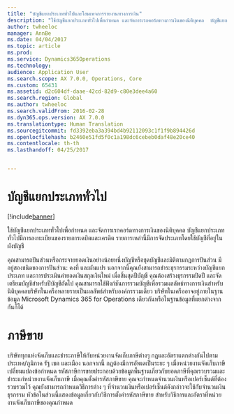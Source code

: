 ```yaml
---
title: "บัญชีแยกประเภททั่วไปและโฮมเพจการรายงานทางการเงิน"
description: "ใช้บัญชีแยกประเภททั่วไปเพื่อกำหนด และจัดการเรกคอร์ดทางการเงินของนิติบุคคล  บัญชีแยกประเภททั่วไปมีการลงทะเบียนของรายการเดบิตและเครดิต รายการเหล่านี้มีการจัดประเภทโดยใช้บัญชีที่อยู่ในผังบัญชี"
author: twheeloc
manager: AnnBe
ms.date: 04/04/2017
ms.topic: article
ms.prod: 
ms.service: Dynamics365Operations
ms.technology: 
audience: Application User
ms.search.scope: AX 7.0.0, Operations, Core
ms.custom: 65431
ms.assetid: d2c604df-daae-42cd-82d9-c80e3dee4a60
ms.search.region: Global
ms.author: twheeloc
ms.search.validFrom: 2016-02-28
ms.dyn365.ops.version: AX 7.0.0
ms.translationtype: Human Translation
ms.sourcegitcommit: fd3392eba3a394bd4b92112093c1f1f9b894426d
ms.openlocfilehash: b2460e51fd5f0c1a198dc6cebeb0daf48e20ce40
ms.contentlocale: th-th
ms.lasthandoff: 04/25/2017


---
```


# <a name="general-ledger"></a>บัญชีแยกประเภททั่วไป 

[!include[banner](../includes/banner.md)]


ใช้บัญชีแยกประเภททั่วไปเพื่อกำหนด และจัดการเรกคอร์ดทางการเงินของนิติบุคคล  บัญชีแยกประเภททั่วไปมีการลงทะเบียนของรายการเดบิตและเครดิต รายการเหล่านี้มีการจัดประเภทโดยใช้บัญชีที่อยู่ในผังบัญชี 

คุณสามารถปันส่วนหรือกระจายยอดเงินอย่างน้อยหนึ่งบัญชีหรือชุดบัญชีและมิติตามกฎการปันส่วน  มีอยู่สองชนิดของการปันส่วน: คงที่ และผันแปร นอกจากนี้คุณยังสามารถชำระธุรกรรมระหว่างบัญชีแยกประเภท และการประเมินค่ายอดเงินสกุลเงินใหม่ เมื่อสิ้นสุดปีบัญชี คุณต้องสร้างธุรกรรมปิดปี และจัดเตรียมบัญชีสำหรับปีบัญชีถัดไป คุณสามารถใช้ฟังก์ชันการรวมบัญชีเพื่อรวมผลลัพธ์ทางการเงินสำหรับนิติบุคคลบริษัทในเครือหลายรายเป็นผลลัพธ์สำหรับองค์กรรวมเดียว บริษัทในเครืออาจอยู่ภายในฐานข้อมูล Microsoft Dynamics 365 for Operations เดียวกันหรือในฐานข้อมูลที่แยกต่างจากกันก็ได้

# <a name="sales-tax"></a>ภาษีขาย
บริษัททุกแห่งจัดเก็บและชำระภาษีให้กับหน่วยงานจัดเก็บภาษีต่างๆ  กฎและอัตราแตกต่างกันไปตามประเทศ/ภูมิภาค รัฐ เขต และเมือง นอกจากนี้ กฎต้องมีการอัพเดเป็นระยะ ๆ เมื่อหน่วยงานจัดเก็บภาษีเปลี่ยนแปลงข้อกำหนด รหัสภาษีการขายประกอบด้วยข้อมูลพื้นฐานเกี่ยวกับยอดภาษีที่คุณรวบรวมและชำระแก่หน่วยงานจัดเก็บภาษี เมื่อคุณตั้งค่ารหัสภาษีขาย คุณจะกำหนดจำนวนเงินหรือเปอร์เซ็นต์ที่ต้องรวบรวมไว้ คุณยังสามารถกำหนดวิธีการต่าง ๆ ที่จำนวนเงินหรือเปอร์เซ็นต์ดังกล่าวจะใช้กับจำนวนเงินธุรกรรม หัวข้อในส่วนนี้แสดงข้อมูลเกี่ยวกับวิธีการตั้งค่ารหัสภาษีขาย สำหรับวิธีการและอัตราที่หน่วยงานจัดเก็บภาษีของคุณกำหนด







